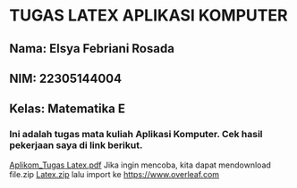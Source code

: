 # TUGAS LATEX APLIKASI KOMPUTER
## Nama: Elsya Febriani Rosada
## NIM: 22305144004
## Kelas: Matematika E
### Ini adalah tugas mata kuliah Aplikasi Komputer. Cek hasil pekerjaan saya di link berikut. 
[Aplikom_Tugas Latex.pdf](https://github.com/Elsyafr/tugaslatex/files/13520680/Aplikom_Tugas.Latex.pdf)
Jika ingin mencoba, kita dapat mendownload file.zip [Latex.zip](https://github.com/Elsyafr/tugaslatex/files/13520758/Latex.zip) lalu import ke https://www.overleaf.com

